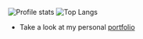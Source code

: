 
![Profile stats](https://github-readme-stats.vercel.app/api?username=GiuseppeTG&&show_icons=true&title_color=ffffff&icon_color=bb2acf&text_color=daf7dc&bg_color=151515)
![Top Langs](https://github-readme-stats.vercel.app/api/top-langs/?username=GiuseppeTG&&show_icons=true&title_color=ffffff&icon_color=bb2acf&text_color=daf7dc&bg_color=151515)



-  Take a look at my personal [portfolio](https://portfolio-giuseppe.herokuapp.com/)

